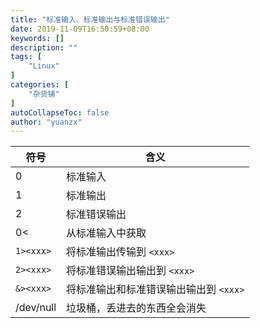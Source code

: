 ```yaml
---
title: "标准输入、标准输出与标准错误输出"
date: 2019-11-09T16:50:59+08:00
keywords: []
description: ""
tags: [
    "Linux"
]
categories: [
    "杂货铺"
]
autoCollapseToc: false
author: "yuanzx"
---
```


| 符号      | 含义                                   |
| --------- | -------------------------------------- |
| 0         | 标准输入                               |
| 1         | 标准输出                               |
| 2         | 标准错误输出                           |
| 0<        | 从标准输入中获取                       |
| `1><xxx>` | 将标准输出传输到 `<xxx>`               |
| `2><xxx>` | 将标准错误输出输出到 `<xxx>`           |
| `&><xxx>` | 将标准输出和标准错误输出输出到 `<xxx>` |
| /dev/null | 垃圾桶，丢进去的东西全会消失           |